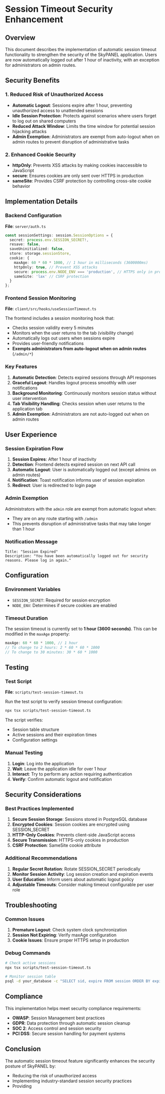 # Session Timeout Security Enhancement

## Overview

This document describes the implementation of automatic session timeout functionality to strengthen the security of the SkyPANEL application. Users are now automatically logged out after 1 hour of inactivity, with an exception for administrators on admin routes.

## Security Benefits

### 1. Reduced Risk of Unauthorized Access
- **Automatic Logout**: Sessions expire after 1 hour, preventing unauthorized access to unattended sessions
- **Idle Session Protection**: Protects against scenarios where users forget to log out on shared computers
- **Reduced Attack Window**: Limits the time window for potential session hijacking attacks
- **Admin Exemption**: Administrators are exempt from auto-logout when on admin routes to prevent disruption of administrative tasks

### 2. Enhanced Cookie Security
- **httpOnly**: Prevents XSS attacks by making cookies inaccessible to JavaScript
- **secure**: Ensures cookies are only sent over HTTPS in production
- **sameSite**: Provides CSRF protection by controlling cross-site cookie behavior

## Implementation Details

### Backend Configuration

**File**: `server/auth.ts`

```typescript
const sessionSettings: session.SessionOptions = {
  secret: process.env.SESSION_SECRET!,
  resave: false,
  saveUninitialized: false,
  store: storage.sessionStore,
  cookie: {
    maxAge: 60 * 60 * 1000, // 1 hour in milliseconds (3600000ms)
    httpOnly: true, // Prevent XSS attacks
    secure: process.env.NODE_ENV === 'production', // HTTPS only in production
    sameSite: 'lax' // CSRF protection
  }
};
```

### Frontend Session Monitoring

**File**: `client/src/hooks/useSessionTimeout.ts`

The frontend includes a session monitoring hook that:
- Checks session validity every 5 minutes
- Monitors when the user returns to the tab (visibility change)
- Automatically logs out users when sessions expire
- Provides user-friendly notifications
- **Exempts administrators from auto-logout when on admin routes** (`/admin/*`)

### Key Features

1. **Automatic Detection**: Detects expired sessions through API responses
2. **Graceful Logout**: Handles logout process smoothly with user notifications
3. **Background Monitoring**: Continuously monitors session status without user intervention
4. **Tab Visibility Handling**: Checks session when user returns to the application tab
5. **Admin Exemption**: Administrators are not auto-logged out when on admin routes

## User Experience

### Session Expiration Flow

1. **Session Expires**: After 1 hour of inactivity
2. **Detection**: Frontend detects expired session on next API call
3. **Automatic Logout**: User is automatically logged out (except admins on admin routes)
4. **Notification**: Toast notification informs user of session expiration
5. **Redirect**: User is redirected to login page

### Admin Exemption

Administrators with the `admin` role are exempt from automatic logout when:
- They are on any route starting with `/admin`
- This prevents disruption of administrative tasks that may take longer than 1 hour

### Notification Message

```
Title: "Session Expired"
Description: "You have been automatically logged out for security reasons. Please log in again."
```

## Configuration

### Environment Variables

- `SESSION_SECRET`: Required for session encryption
- `NODE_ENV`: Determines if secure cookies are enabled

### Timeout Duration

The session timeout is currently set to **1 hour (3600 seconds)**. This can be modified in the `maxAge` property:

```typescript
maxAge: 60 * 60 * 1000, // 1 hour
// To change to 2 hours: 2 * 60 * 60 * 1000
// To change to 30 minutes: 30 * 60 * 1000
```

## Testing

### Test Script

**File**: `scripts/test-session-timeout.ts`

Run the test script to verify session timeout configuration:

```bash
npx tsx scripts/test-session-timeout.ts
```

The script verifies:
- Session table structure
- Active sessions and their expiration times
- Configuration settings

### Manual Testing

1. **Login**: Log into the application
2. **Wait**: Leave the application idle for over 1 hour
3. **Interact**: Try to perform any action requiring authentication
4. **Verify**: Confirm automatic logout and notification

## Security Considerations

### Best Practices Implemented

1. **Secure Session Storage**: Sessions stored in PostgreSQL database
2. **Encrypted Cookies**: Session cookies are encrypted using SESSION_SECRET
3. **HTTP-Only Cookies**: Prevents client-side JavaScript access
4. **Secure Transmission**: HTTPS-only cookies in production
5. **CSRF Protection**: SameSite cookie attribute

### Additional Recommendations

1. **Regular Secret Rotation**: Rotate SESSION_SECRET periodically
2. **Monitor Session Activity**: Log session creation and expiration events
3. **User Education**: Inform users about automatic logout policy
4. **Adjustable Timeouts**: Consider making timeout configurable per user role

## Troubleshooting

### Common Issues

1. **Premature Logout**: Check system clock synchronization
2. **Session Not Expiring**: Verify maxAge configuration
3. **Cookie Issues**: Ensure proper HTTPS setup in production

### Debug Commands

```bash
# Check active sessions
npx tsx scripts/test-session-timeout.ts

# Monitor session table
psql -d your_database -c "SELECT sid, expire FROM session ORDER BY expire DESC LIMIT 10;"
```

## Compliance

This implementation helps meet security compliance requirements:

- **OWASP**: Session Management best practices
- **GDPR**: Data protection through automatic session cleanup
- **SOC 2**: Access control and session security
- **PCI DSS**: Secure session handling for payment systems

## Conclusion

The automatic session timeout feature significantly enhances the security posture of SkyPANEL by:

- Reducing the risk of unauthorized access
- Implementing industry-standard session security practices
- Providing